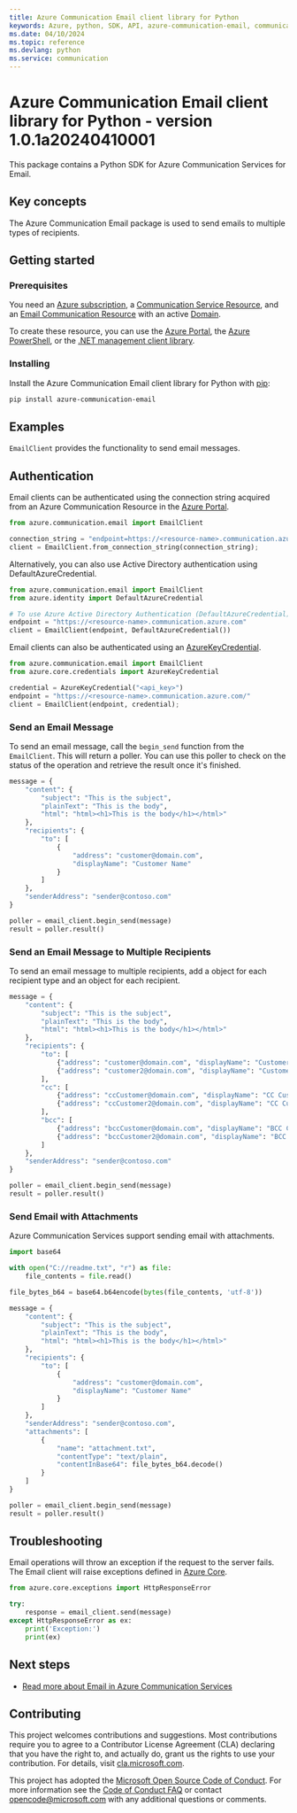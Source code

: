 ```yaml
---
title: Azure Communication Email client library for Python
keywords: Azure, python, SDK, API, azure-communication-email, communication
ms.date: 04/10/2024
ms.topic: reference
ms.devlang: python
ms.service: communication
---
```

# Azure Communication Email client library for Python - version 1.0.1a20240410001 


This package contains a Python SDK for Azure Communication Services for Email.

## Key concepts

The Azure Communication Email package is used to send emails to multiple types of recipients.

## Getting started

### Prerequisites

You need an [Azure subscription][azure_sub], a [Communication Service Resource][communication_resource_docs], and an [Email Communication Resource][email_resource_docs] with an active [Domain][domain_overview].

To create these resource, you can use the [Azure Portal][communication_resource_create_portal], the [Azure PowerShell][communication_resource_create_power_shell], or the [.NET management client library][communication_resource_create_net].

### Installing

Install the Azure Communication Email client library for Python with [pip](https://pypi.org/project/pip/):

```bash
pip install azure-communication-email
```

## Examples

`EmailClient` provides the functionality to send email messages.

## Authentication

Email clients can be authenticated using the connection string acquired from an Azure Communication Resource in the [Azure Portal][azure_portal].

```python
from azure.communication.email import EmailClient

connection_string = "endpoint=https://<resource-name>.communication.azure.com/;accessKey=<Base64-Encoded-Key>"
client = EmailClient.from_connection_string(connection_string);
```

Alternatively, you can also use Active Directory authentication using DefaultAzureCredential.

```python
from azure.communication.email import EmailClient
from azure.identity import DefaultAzureCredential

# To use Azure Active Directory Authentication (DefaultAzureCredential) make sure to have AZURE_TENANT_ID, AZURE_CLIENT_ID and AZURE_CLIENT_SECRET as env variables.
endpoint = "https://<resource-name>.communication.azure.com"
client = EmailClient(endpoint, DefaultAzureCredential())
```

Email clients can also be authenticated using an [AzureKeyCredential][azure-key-credential].

```python
from azure.communication.email import EmailClient
from azure.core.credentials import AzureKeyCredential

credential = AzureKeyCredential("<api_key>")
endpoint = "https://<resource-name>.communication.azure.com/"
client = EmailClient(endpoint, credential);
```

### Send an Email Message

To send an email message, call the `begin_send` function from the `EmailClient`. This will return a poller. You can use this poller to check on the status of the operation and retrieve the result once it's finished.

```python
message = {
    "content": {
        "subject": "This is the subject",
        "plainText": "This is the body",
        "html": "html><h1>This is the body</h1></html>"
    },
    "recipients": {
        "to": [
            {
                "address": "customer@domain.com",
                "displayName": "Customer Name"
            }
        ]
    },
    "senderAddress": "sender@contoso.com"
}

poller = email_client.begin_send(message)
result = poller.result()
```

### Send an Email Message to Multiple Recipients

To send an email message to multiple recipients, add a object for each recipient type and an object for each recipient.

```python
message = {
    "content": {
        "subject": "This is the subject",
        "plainText": "This is the body",
        "html": "html><h1>This is the body</h1></html>"
    },
    "recipients": {
        "to": [
            {"address": "customer@domain.com", "displayName": "Customer Name"},
            {"address": "customer2@domain.com", "displayName": "Customer Name 2"}
        ],
        "cc": [
            {"address": "ccCustomer@domain.com", "displayName": "CC Customer Name"},
            {"address": "ccCustomer2@domain.com", "displayName": "CC Customer Name 2"}
        ],
        "bcc": [
            {"address": "bccCustomer@domain.com", "displayName": "BCC Customer Name"},
            {"address": "bccCustomer2@domain.com", "displayName": "BCC Customer Name 2"}
        ]
    },
    "senderAddress": "sender@contoso.com"
}

poller = email_client.begin_send(message)
result = poller.result()
```

### Send Email with Attachments

Azure Communication Services support sending email with attachments.

```python
import base64

with open("C://readme.txt", "r") as file:
    file_contents = file.read()

file_bytes_b64 = base64.b64encode(bytes(file_contents, 'utf-8'))

message = {
    "content": {
        "subject": "This is the subject",
        "plainText": "This is the body",
        "html": "html><h1>This is the body</h1></html>"
    },
    "recipients": {
        "to": [
            {
                "address": "customer@domain.com",
                "displayName": "Customer Name"
            }
        ]
    },
    "senderAddress": "sender@contoso.com",
    "attachments": [
        {
            "name": "attachment.txt",
            "contentType": "text/plain",
            "contentInBase64": file_bytes_b64.decode()
        }
    ]
}

poller = email_client.begin_send(message)
result = poller.result()
```

## Troubleshooting

Email operations will throw an exception if the request to the server fails. The Email client will raise exceptions defined in [Azure Core](https://github.com/Azure/azure-sdk-for-python/blob/main/sdk/core/azure-core/README.md).

```python
from azure.core.exceptions import HttpResponseError

try:
    response = email_client.send(message)
except HttpResponseError as ex:
    print('Exception:')
    print(ex)
```

## Next steps

- [Read more about Email in Azure Communication Services][nextsteps]

## Contributing

This project welcomes contributions and suggestions. Most contributions require you to agree to a Contributor License Agreement (CLA) declaring that you have the right to, and actually do, grant us the rights to use your contribution. For details, visit [cla.microsoft.com][cla].

This project has adopted the [Microsoft Open Source Code of Conduct][coc]. For more information see the [Code of Conduct FAQ][coc_faq] or contact [opencode@microsoft.com][coc_contact] with any additional questions or comments.

<!-- LINKS -->

[azure_sub]: https://azure.microsoft.com/free/dotnet/
[azure_portal]: https://portal.azure.com
[azure-key-credential]: https://aka.ms/azsdk-python-core-azurekeycredential
[cla]: https://cla.microsoft.com
[coc]: https://opensource.microsoft.com/codeofconduct/
[coc_faq]: https://opensource.microsoft.com/codeofconduct/faq/
[coc_contact]: mailto:opencode@microsoft.com
[communication_resource_docs]: /azure/communication-services/quickstarts/create-communication-resource?tabs=windows&pivots=platform-azp
[email_resource_docs]: https://aka.ms/acsemail/createemailresource
[communication_resource_create_portal]: /azure/communication-services/quickstarts/create-communication-resource?tabs=windows&pivots=platform-azp
[communication_resource_create_power_shell]: /powershell/module/az.communication/new-azcommunicationservice
[communication_resource_create_net]: /azure/communication-services/quickstarts/create-communication-resource?tabs=windows&pivots=platform-net
[package]: https://www.nuget.org/packages/Azure.Communication.Common/
[product_docs]: https://aka.ms/acsemail/overview
[nextsteps]: https://aka.ms/acsemail/overview
[nuget]: https://www.nuget.org/
[source]: https://github.com/Azure/azure-sdk-for-net/tree/main/sdk/communication
[domain_overview]: https://aka.ms/acsemail/domainsoverview

